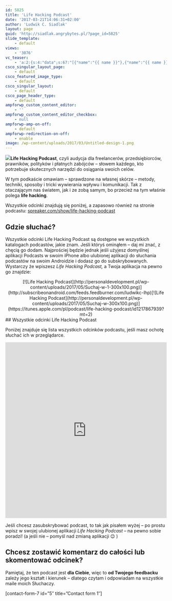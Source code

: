 ```yaml
---
id: 5825
title: 'Life Hacking Podcast'
date: '2017-03-21T14:06:31+02:00'
author: 'Ludwik C. Siadlak'
layout: page
guid: 'http://siadlak.angrybytes.pl/?page_id=5825'
slide_template:
    - default
views:
    - '3076'
vc_teaser:
    - 'a:2:{s:4:"data";s:67:"[{"name":"{{ name }}"},{"name":"{{ name }}"},{"name":"{{ name }}"}]";s:7:"bgcolor";s:0:"";}'
csco_singular_layout_page:
    - default
csco_featured_image_type:
    - default
csco_singular_layout:
    - default
csco_page_header_type:
    - default
ampforwp_custom_content_editor:
    - ''
ampforwp_custom_content_editor_checkbox:
    - null
ampforwp-amp-on-off:
    - default
ampforwp-redirection-on-off:
    - enable
image: /wp-content/uploads/2017/03/Untitled-design-1.png
---
```


![](http://personaldevelopment.pl/wp-content/uploads/2017/03/LudwikCSiadlak-LifeHackingPodcast-COVER-300x300.png)**Life Hacking Podcast**, czyli audycja dla freelancerów, przedsiębiorców, prawników, polityków i płatnych zabójców – słowem każdego, kto potrzebuje skutecznych narzędzi do osiągania swoich celów.

W tym podkaście omawiam – sprawdzone na własnej skórze – metody, techniki, sposoby i tricki wywierania wpływu i komunikacji. Tak z otaczającym nas światem, jak i ze zobą samym, bo przecież na tym właśnie polega **life hacking**.

Wszystkie odcinki znajdują się poniżej, a zapasowo również na stronie podcastu: [spreaker.com/show/life-hacking-podcast](https://www.spreaker.com/show/life-hacking-podcast)

## Gdzie słuchać?

Wszystkie odcinki Life Hacking Podcast są dostępne we wszystkich katalogach podcastów, jakie znam. Jeśli któryś ominąłem – daj mi znać, z chęcią go dodam. Najprościej będzie jednak jeśli użyjesz domyślnej aplikacji Podcasts w swoim iPhone albo ulubionej aplikacji do słuchania podcastów na swoim Androidzie i dodasz go do subskrybowanych. Wystarczy że wpiszesz *Life Hacking Podcast,* a Twoja aplikacja na pewno go znajdzie:

<div style="text-align: center;">[![Life Hacking Podcast](http://personaldevelopment.pl/wp-content/uploads/2017/05/Suchaj-w-1-300x100.png)](http://subscribeonandroid.com/feeds.feedburner.com/ludwikc-lhp)[![Life Hacking Podcast](http://personaldevelopment.pl/wp-content/uploads/2017/05/Suchaj-w-300x100.png)](https://itunes.apple.com/pl/podcast/life-hacking-podcast/id1217867939?mt=2)

</div><div style="clear: both;"></div>## Wszystkie odcinki Life Hacking Podcast

Poniżej znajduje się lista wszystkich odcinków podcastu, jeśli masz ochotę słuchać ich w przeglądarce.

<iframe frameborder="0" height="550px" loading="lazy" src="https://widget.spreaker.com/player?show_id=2838792&theme=light&playlist=show&playlist-continuous=false&autoplay=false&live-autoplay=false&chapters-image=true&hide-logo=true&hide-likes=true&hide-comments=true&hide-sharing=false" width="100%"></iframe>

Jeśli chcesz zasubskrybować podcast, to tak jak pisałem wyżej – po prostu wpisz w swojej ulubionej aplikacji *Life Hacking Podcast* – na pewno sobie poradzi! (a jeśli nie – pomyśl nad zmianą aplikacji 😉 )

<div class="_form_3"></div><script charset="utf-8" src="https://siadlak.activehosted.com/f/embed.php?id=3" type="text/javascript"></script>

## Chcesz zostawić komentarz do całości lub skomentować odcinek?

Pamiętaj, że ten podcast jest **dla Ciebie**, więc to **od Twojego feedbacku** zależy jego kształt i kierunek – dlatego czytam i odpowiadam na wszystkie maile moich Słuchaczy.

\[contact-form-7 id=”5″ title=”Contact form 1″\]